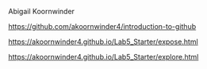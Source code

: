 Abigail Koornwinder

https://github.com/akoornwinder4/introduction-to-github

https://akoornwinder4.github.io/Lab5_Starter/expose.html

https://akoornwinder4.github.io/Lab5_Starter/explore.html
